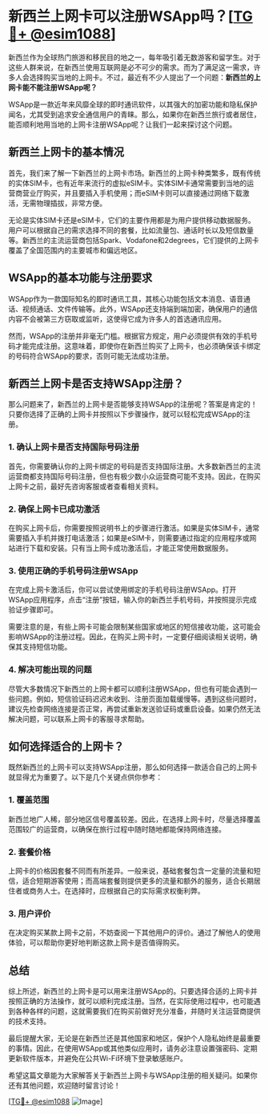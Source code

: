 # 新西兰上网卡可以注册WSApp吗？[[TG💪+ @esim1088](https://t.me/s/esim1088)]

新西兰作为全球热门旅游和移民目的地之一，每年吸引着无数游客和留学生。对于这些人群来说，在新西兰使用互联网是必不可少的需求。而为了满足这一需求，许多人会选择购买当地的上网卡。不过，最近有不少人提出了一个问题：**新西兰的上网卡能不能注册WSApp呢？**

WSApp是一款近年来风靡全球的即时通讯软件，以其强大的加密功能和隐私保护闻名，尤其受到追求安全通信用户的青睐。那么，如果你在新西兰旅行或者居住，能否顺利地用当地的上网卡注册WSApp呢？让我们一起来探讨这个问题。

## 新西兰上网卡的基本情况

首先，我们来了解一下新西兰的上网卡市场。新西兰的上网卡种类繁多，既有传统的实体SIM卡，也有近年来流行的虚拟eSIM卡。实体SIM卡通常需要到当地的运营商营业厅购买，并且要插入手机使用；而eSIM卡则可以直接通过网络下载激活，无需物理插拔，非常方便。

无论是实体SIM卡还是eSIM卡，它们的主要作用都是为用户提供移动数据服务。用户可以根据自己的需求选择不同的套餐，比如流量包、通话时长以及短信数量等。新西兰的主流运营商包括Spark、Vodafone和2degrees，它们提供的上网卡覆盖了全国范围内的主要城市和偏远地区。

## WSApp的基本功能与注册要求

WSApp作为一款国际知名的即时通讯工具，其核心功能包括文本消息、语音通话、视频通话、文件传输等。此外，WSApp还支持端到端加密，确保用户的通信内容不会被第三方窃取或监听，这使得它成为许多人的首选通讯应用。

然而，WSApp的注册并非毫无门槛。根据官方规定，用户必须提供有效的手机号码才能完成注册。这意味着，即使你在新西兰购买了上网卡，也必须确保该卡绑定的号码符合WSApp的要求，否则可能无法成功注册。

## 新西兰上网卡是否支持WSApp注册？

那么问题来了，新西兰的上网卡是否能够支持WSApp的注册呢？答案是肯定的！只要你选择了正确的上网卡并按照以下步骤操作，就可以轻松完成WSApp的注册。

### 1. 确认上网卡是否支持国际号码注册

首先，你需要确认你的上网卡绑定的号码是否支持国际注册。大多数新西兰的主流运营商都支持国际号码注册，但也有极少数小众运营商可能不支持。因此，在购买上网卡之前，最好先咨询客服或者查看相关资料。

### 2. 确保上网卡已成功激活

在购买上网卡后，你需要按照说明书上的步骤进行激活。如果是实体SIM卡，通常需要插入手机并拨打电话激活；如果是eSIM卡，则需要通过指定的应用程序或网站进行下载和安装。只有当上网卡成功激活后，才能正常使用数据服务。

### 3. 使用正确的手机号码注册WSApp

在完成上网卡激活后，你可以尝试使用绑定的手机号码注册WSApp。打开WSApp应用程序，点击“注册”按钮，输入你的新西兰手机号码，并按照提示完成验证步骤即可。

需要注意的是，有些上网卡可能会限制某些国家或地区的短信接收功能，这可能会影响WSApp的注册过程。因此，在购买上网卡时，一定要仔细阅读相关说明，确保其支持短信功能。

### 4. 解决可能出现的问题

尽管大多数情况下新西兰的上网卡都可以顺利注册WSApp，但也有可能会遇到一些问题。例如，短信验证码迟迟未收到、注册页面加载缓慢等。遇到这些问题时，建议先检查网络连接是否正常，再尝试重新发送验证码或重启设备。如果仍然无法解决问题，可以联系上网卡的客服寻求帮助。

## 如何选择适合的上网卡？

既然新西兰的上网卡可以支持WSApp注册，那么如何选择一款适合自己的上网卡就显得尤为重要了。以下是几个关键点供你参考：

### 1. 覆盖范围

新西兰地广人稀，部分地区信号覆盖较差。因此，在选择上网卡时，尽量选择覆盖范围较广的运营商，以确保在旅行过程中随时随地都能保持网络连接。

### 2. 套餐价格

上网卡的价格因套餐不同而有所差异。一般来说，基础套餐包含一定量的流量和短信，适合短期游客使用；而高端套餐则提供更多的流量和额外的服务，适合长期居住者或商务人士。在选择时，应根据自己的实际需求权衡利弊。

### 3. 用户评价

在决定购买某款上网卡之前，不妨查阅一下其他用户的评价。通过了解他人的使用体验，可以帮助你更好地判断这款上网卡是否值得购买。

## 总结

综上所述，新西兰的上网卡是可以用来注册WSApp的。只要选择合适的上网卡并按照正确的方法操作，就可以顺利完成注册。当然，在实际使用过程中，也可能遇到各种各样的问题，这就需要我们在购买前做好充分准备，并随时关注运营商提供的技术支持。

最后提醒大家，无论是在新西兰还是其他国家和地区，保护个人隐私始终是最重要的事情。因此，在使用WSApp或其他类似应用时，请务必注意设置强密码、定期更新软件版本，并避免在公共Wi-Fi环境下登录敏感账户。

希望这篇文章能为大家解答关于新西兰上网卡与WSApp注册的相关疑问。如果你还有其他问题，欢迎随时留言讨论！

[[TG💪+ @esim1088](https://t.me/s/esim1088) ![Image](https://i.postimg.cc/4NQfJmqS/Snipaste-2025-05-13-00-14-12.png)]